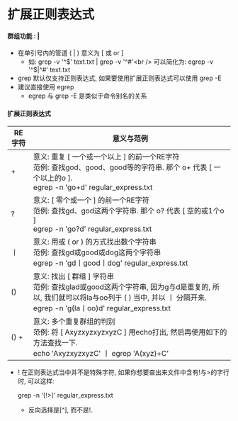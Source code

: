 # 扩展正则表达式

#### 群组功能 : |

- 在单引号内的管道 ( | ) 意义为 [ 或 or ]
  - 如: grep -v '^$' text.txt | grep -v '^#'<br />
    可以简化为: egrep -v '^$|^#' text.txt
- grep 默认仅支持正则表达式, 如果要使用扩展正则表达式可以使用 grep -E
- 建议直接使用 egrep
  - egrep 与 grep -E 是类似于命令别名的关系

#### 扩展正则表达式

| RE字符  | 意义与范例                                                   |
| ------- | ------------------------------------------------------------ |
| \+      | 意义: 重复 [ 一个或一个以上 ] 的前一个RE字符<br />范例: 查找god、good、good等的字符串. 那个 o\+ 代表 [ 一个以上的o ].<br />egrep -n 'go\+d' regular_express.txt |
| ?       | 意义: [ 零个或一个 ] 的前一个RE字符<br />范例: 查找gd、god这两个字符串. 那个 o? 代表 [ 空的或1个o ]<br />egrep -n 'go?d' regular_express.txt |
| 丨      | 意义: 用或 ( or ) 的方式找出数个字符串<br />范例: 查找gd或good或dog这两个字符串<br />egrep -n 'gd丨good丨dog' regular_express.txt |
| \(\)    | 意义: 找出 [ 群组 ] 字符串<br />范例: 查找glad或good这两个字符串, 因为g与d是重复的, 所以, 我们就可以将la与oo列于 ( ) 当中, 并以 丨 分隔开来.<br />egrep -n 'g(la丨oo)d' regular_express.txt |
| \(\) \+ | 意义: 多个重复群组的判别<br />范例: 将 [ AxyzxyzxyzxyzC ] 用echo打出, 然后再使用如下的方法查找一下.<br />echo 'AxyzxyzxyzC' 丨 egrep 'A\(xyz\)\+C'<br /> |

- ! 在正则表达式当中并不是特殊字符, 如果你想要查出来文件中含有!与>的字行时, 可以这样:<br />
  
  grep -n '[!>]' regular_express.txt
  
  - 反向选择是\[^\], 而不是!.

